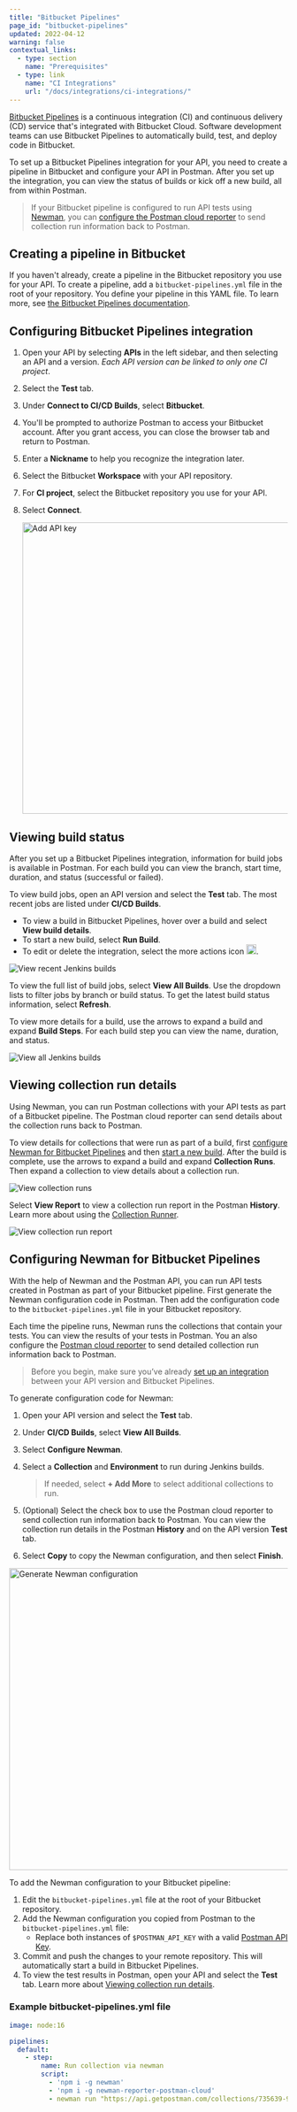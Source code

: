 ```yaml
---
title: "Bitbucket Pipelines"
page_id: "bitbucket-pipelines"
updated: 2022-04-12
warning: false
contextual_links:
  - type: section
    name: "Prerequisites"
  - type: link
    name: "CI Integrations"
    url: "/docs/integrations/ci-integrations/"
---
```


[Bitbucket Pipelines](https://bitbucket.org/product/features/pipelines) is a continuous integration (CI) and continuous delivery (CD) service that's integrated with Bitbucket Cloud. Software development teams can use Bitbucket Pipelines to automatically build, test, and deploy code in Bitbucket.

To set up a Bitbucket Pipelines integration for your API, you need to create a pipeline in Bitbucket and configure your API in Postman. After you set up the integration, you can view the status of builds or kick off a new build, all from within Postman.

> If your Bitbucket pipeline is configured to run API tests using [Newman](/docs/running-collections/using-newman-cli/command-line-integration-with-newman/), you can [configure the  Postman cloud reporter](#configuring-newman-for-bitbucket-pipelines) to send collection run information back to Postman.

## Creating a pipeline in Bitbucket

If you haven't already, create a pipeline in the Bitbucket repository you use for your API. To create a pipeline, add a `bitbucket-pipelines.yml` file in the root of your repository. You define your pipeline in this YAML file. To learn more, see [the Bitbucket Pipelines documentation](https://support.atlassian.com/bitbucket-cloud/docs/get-started-with-bitbucket-pipelines/).

## Configuring Bitbucket Pipelines integration

1. Open your API by selecting **APIs** in the left sidebar, and then selecting an API and a version. *Each API version can be linked to only one CI project*.
1. Select the **Test** tab.
1. Under **Connect to CI/CD Builds**, select **Bitbucket**.
1. You'll be prompted to authorize Postman to access your Bitbucket account. After you grant access, you can close the browser tab and return to Postman.
1. Enter a **Nickname** to help you recognize the integration later.
1. Select the Bitbucket **Workspace** with your API repository.
1. For **CI project**, select the Bitbucket repository you use for your API.
1. Select **Connect**.

    <img alt="Add API key" src="https://assets.postman.com/postman-docs/jenkins-connect-project-v9-15.jpg" width="527px">

## Viewing build status

After you set up a Bitbucket Pipelines integration, information for build jobs is available in Postman. For each build you can view the branch, start time, duration, and status (successful or failed).

To view build jobs, open an API version and select the **Test** tab. The most recent jobs are listed under **CI/CD Builds**.

* To view a build in Bitbucket Pipelines, hover over a build and select **View build details**.
* To start a new build, select **Run Build**.
* To edit or delete the integration, select the more actions icon <img alt="More actions icon" src="https://assets.postman.com/postman-docs/icon-three-dots-v9.jpg#icon" width="18px">.

<img alt="View recent Jenkins builds" src="https://assets.postman.com/postman-docs/jenkins-test-tab-v9-14.jpg">

To view the full list of build jobs, select **View All Builds**. Use the dropdown lists to filter jobs by branch or build status. To get the latest build status information, select **Refresh**.

To view more details for a build, use the arrows to expand a build and expand **Build Steps**. For each build step you can view the name, duration, and status.

<img alt="View all Jenkins builds" src="https://assets.postman.com/postman-docs/jenkins-view-builds-v9-14.jpg">

## Viewing collection run details

Using Newman, you can run Postman collections with your API tests as part of a Bitbucket pipeline. The Postman cloud reporter can send details about the collection runs back to Postman.

To view details for collections that were run as part of a build, first [configure Newman for Bitbucket Pipelines](#configuring-newman-for-bitbucket-pipelines) and then [start a new build](#viewing-build-status). After the build is complete, use the arrows to expand a build and expand **Collection Runs**. Then expand a collection to view details about a collection run.

<img alt="View collection runs" src="https://assets.postman.com/postman-docs/jenkins-collection-runs-v9-14.jpg">

Select **View Report** to view a collection run report in the Postman **History**. Learn more about using the [Collection Runner](/docs/running-collections/intro-to-collection-runs/).

<img alt="View collection run report" src="https://assets.postman.com/postman-docs/jenkins-view-report-v9-14.jpg">

## Configuring Newman for Bitbucket Pipelines

With the help of Newman and the Postman API, you can run API tests created in Postman as part of your Bitbucket pipeline. First generate the Newman configuration code in Postman. Then add the configuration code to the `bitbucket-pipelines.yml` file in your Bitbucket repository.

Each time the pipeline runs, Newman runs the collections that contain your tests. You can view the results of your tests in Postman. You an also configure the [Postman cloud reporter](https://www.npmjs.com/package/newman-reporter-postman-cloud) to send detailed collection run information back to Postman.

> Before you begin, make sure you’ve already [set up an integration](#configuring-bitbucket-pipelines-integration) between your API version and Bitbucket Pipelines.

To generate configuration code for Newman:

1. Open your API version and select the **Test** tab.
1. Under **CI/CD Builds**, select **View All Builds**.
1. Select **Configure Newman**.
1. Select a **Collection** and **Environment** to run during Jenkins builds.

    > If needed, select **+ Add More** to select additional collections to run.

1. (Optional) Select the check box to use the Postman cloud reporter to send collection run information back to Postman. You can view the collection run details in the Postman **History** and on the API version **Test** tab.
1. Select **Copy** to copy the Newman configuration, and then select **Finish**.

<img alt="Generate Newman configuration" src="https://assets.postman.com/postman-docs/jenkins-generate-newman-v9-14.jpg" width="546px">

To add the Newman configuration to your Bitbucket pipeline:

1. Edit the `bitbucket-pipelines.yml` file at the root of your Bitbucket repository.
1. Add the Newman configuration you copied from Postman to the `bitbucket-pipelines.yml` file:
    * Replace both instances of `$POSTMAN_API_KEY` with a valid [Postman API Key](/docs/developer/intro-api/#generating-a-postman-api-key).
1. Commit and push the changes to your remote repository. This will automatically start a build in Bitbucket Pipelines.
1. To view the test results in Postman, open your API and select the **Test** tab. Learn more about [Viewing collection run details](#viewing-collection-run-details).

### Example bitbucket-pipelines.yml file

```yaml
image: node:16

pipelines:
  default:
    - step:
        name: Run collection via newman
        script:
          - 'npm i -g newman'
          - 'npm i -g newman-reporter-postman-cloud'
          - newman run "https://api.getpostman.com/collections/735639-949d82a2-1b47-4e2a-8836-10222ba1fb51?apikey=$POSTMAN_API_KEY" -r postman-cloud --reporter-apiKey "$POSTMAN_API_KEY" --reporter-workspaceId "1b5bd345-56e0-4acd-842f-d27b3d82d0b4" --reporter-integrationIdentifier "46689-${BITBUCKET_PIPELINE_UUID}"
```
